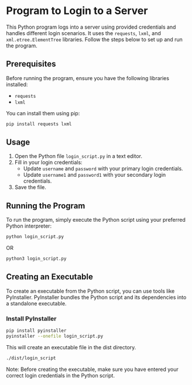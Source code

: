 # Program to Login to a Server

This Python program logs into a server using provided credentials and handles different login scenarios. It uses the `requests`, `lxml`, and `xml.etree.ElementTree` libraries. Follow the steps below to set up and run the program.

## Prerequisites

Before running the program, ensure you have the following libraries installed:
- `requests`
- `lxml`

You can install them using pip:

```bash
pip install requests lxml
```
## Usage

1. Open the Python file `login_script.py` in a text editor.
2. Fill in your login credentials:
   - Update `username` and `password` with your primary login credentials.
   - Update `username1` and `password1` with your secondary login credentials.
3. Save the file.

## Running the Program

To run the program, simply execute the Python script using your preferred Python interpreter:

```bash
python login_script.py
```
OR
```bash
python3 login_script.py
```

## Creating an Executable

To create an executable from the Python script, you can use tools like PyInstaller. PyInstaller bundles the Python script and its dependencies into a standalone executable.

### Install PyInstaller

```bash
pip install pyinstaller
pyinstaller --onefile login_script.py
```
This will create an executable file in the dist directory.

```bash
./dist/login_script
```

Note:
Before creating the executable, make sure you have entered your correct login credentials in the Python script.
